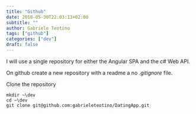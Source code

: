 ```yaml
---
title: "Github"
date: 2018-05-30T22:03:13+02:00
subtitle: ""
author: Gabriele Teotino
tags: ["github"]
categories: ["dev"]
draft: false
---
```


I will use a single repository for either the Angular SPA and the c# Web API.

<!--more-->

On github create a new repository with a readme a no *.gitignore* file.

Clone the repository

```shell
mkdir ~\dev
cd ~\dev
git clone git@github.com:gabrieleteotino/DatingApp.git
```
